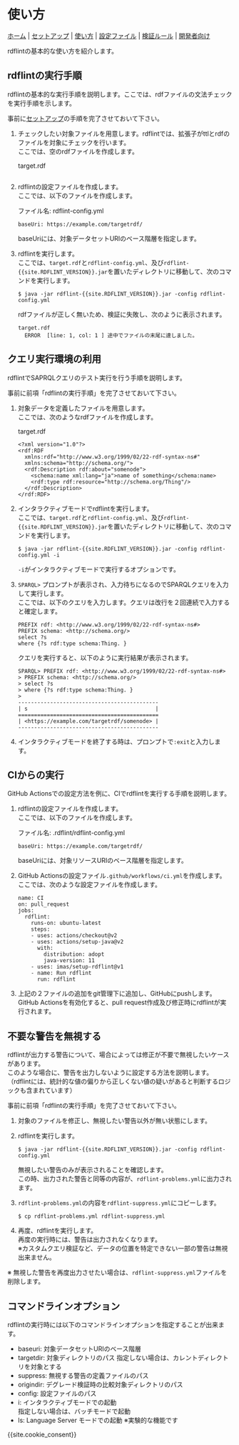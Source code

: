 # 使い方

[ホーム](index.md) |
[セットアップ](setup.md) |
[使い方](usage.md) |
[設定ファイル](config.md) |
[検証ルール](rules.md) |
[開発者向け](developer.md)

rdflintの基本的な使い方を紹介します。

## rdflintの実行手順

rdflintの基本的な実行手順を説明します。ここでは、rdfファイルの文法チェックを実行手順を示します。

事前に[セットアップ](setup.md)の手順を完了させておいて下さい。

1. チェックしたい対象ファイルを用意します。rdflintでは、拡張子がttlとrdfのファイルを対象にチェックを行います。   
   ここでは、空のrdfファイルを作成します。

   target.rdf

   ```
   ```

2. rdflintの設定ファイルを作成します。   
   ここでは、以下のファイルを作成します。

   ファイル名: rdflint-config.yml

   ```
   baseUri: https://example.com/targetrdf/
   ```

   baseUriには、対象データセットURIのベース階層を指定します。

3. rdflintを実行します。   
   ここでは、``target.rdf``と``rdflint-config.yml``、及び``rdflint-{{site.RDFLINT_VERSION}}.jar``を置いたディレクトリに移動して、次のコマンドを実行します。

   ```
   $ java -jar rdflint-{{site.RDFLINT_VERSION}}.jar -config rdflint-config.yml
   ```

   rdfファイルが正しく無いため、検証に失敗し、次のように表示されます。

   ```
   target.rdf
     ERROR  [line: 1, col: 1 ] 途中でファイルの末尾に達しました。
   ```

## クエリ実行環境の利用

rdflintでSAPRQLクエリのテスト実行を行う手順を説明します。

事前に前項「rdflintの実行手順」を完了させておいて下さい。

1. 対象データを定義したファイルを用意します。   
   ここでは、次のようなrdfファイルを作成します。

   target.rdf

   ```
   <?xml version="1.0"?>
   <rdf:RDF
     xmlns:rdf="http://www.w3.org/1999/02/22-rdf-syntax-ns#"
     xmlns:schema="http://schema.org/">
     <rdf:Description rdf:about="somenode">
       <schema:name xml:lang="ja">name of something</schema:name>
       <rdf:type rdf:resource="http://schema.org/Thing"/>
     </rdf:Description>
   </rdf:RDF>
   ```

2. インタラクティブモードでrdflintを実行します。   
   ここでは、``target.rdf``と``rdflint-config.yml``、及び``rdflint-{{site.RDFLINT_VERSION}}.jar``を置いたディレクトリに移動して、次のコマンドを実行します。

   ```
   $ java -jar rdflint-{{site.RDFLINT_VERSION}}.jar -config rdflint-config.yml -i
   ```

   ``-i``がインタラクティブモードで実行するオプションです。

3. ``SPARQL>`` プロンプトが表示され、入力待ちになるのでSPARQLクエリを入力して実行します。   
   ここでは、以下のクエリを入力します。クエリは改行を２回連続で入力すると確定します。

   ```
   PREFIX rdf: <http://www.w3.org/1999/02/22-rdf-syntax-ns#>
   PREFIX schema: <http://schema.org/>
   select ?s
   where {?s rdf:type schema:Thing. }
   ```

   クエリを実行すると、以下のように実行結果が表示されます。

   ```
   SPARQL> PREFIX rdf: <http://www.w3.org/1999/02/22-rdf-syntax-ns#>
   > PREFIX schema: <http://schema.org/>
   > select ?s
   > where {?s rdf:type schema:Thing. }
   >
   --------------------------------------------
   | s                                        |
   ============================================
   | <https://example.com/targetrdf/somenode> |
   --------------------------------------------
   ```

4. インタラクティブモードを終了する時は、プロンプトで``:exit``と入力します。


## CIからの実行

GitHub Actionsでの設定方法を例に、CIでrdflintを実行する手順を説明します。

1. rdflintの設定ファイルを作成します。   
   ここでは、以下のファイルを作成します。

   ファイル名: .rdflint/rdflint-config.yml

   ```
   baseUri: https://example.com/targetrdf/
   ```

   baseUriには、対象リソースURIのベース階層を指定します。

2. GitHub Actionsの設定ファイル``.github/workflows/ci.yml``を作成します。  
   ここでは、次のような設定ファイルを作成します。

   ```
   name: CI
   on: pull_request
   jobs:
     rdflint:
       runs-on: ubuntu-latest
       steps:
       - uses: actions/checkout@v2
       - uses: actions/setup-java@v2
         with:
           distribution: adopt
           java-version: 11
       - uses: imas/setup-rdflint@v1
       - name: Run rdflint
         run: rdflint
   ```

3. 上記の２ファイルの追加をgit管理下に追加し、GitHubにpushします。  
   GitHub Actionsを有効化すると、pull request作成及び修正時にrdflintが実行されます。

## 不要な警告を無視する

rdflintが出力する警告について、場合によっては修正が不要で無視したいケースがあります。  
このような場合に、警告を出力しないように設定する方法を説明します。  
（rdflintには、統計的な値の偏りから正しくない値の疑いがあると判断するロジックも含まれています）

事前に前項「rdflintの実行手順」を完了させておいて下さい。

1. 対象のファイルを修正し、無視したい警告以外が無い状態にします。

2. rdflintを実行します。   

   ```
   $ java -jar rdflint-{{site.RDFLINT_VERSION}}.jar -config rdflint-config.yml
   ```

   無視したい警告のみが表示されることを確認します。  
   この時、出力された警告と同等の内容が、`rdflint-problems.yml`に出力されます。

3. `rdflint-problems.yml`の内容を`rdflint-suppress.yml`にコピーします。

   ```
   $ cp rdflint-problems.yml rdflint-suppress.yml
   ```

4. 再度、rdflintを実行します。  
   再度の実行時には、警告は出力されなくなります。  
   ※カスタムクエリ検証など、データの位置を特定できない一部の警告は無視出来ません。

※ 無視した警告を再度出力させたい場合は、`rdflint-suppress.yml`ファイルを削除します。


## コマンドラインオプション

rdflintの実行時には以下のコマンドラインオプションを指定することが出来ます。

- baseuri: 対象データセットURIのベース階層
- targetdir: 対象ディレクトリのパス
  指定しない場合は、カレントディレクトリを対象とする
- suppress: 無視する警告の定義ファイルのパス
- origindir: デグレード検証時の比較対象ディレクトリのパス
- config: 設定ファイルのパス
- i: インタラクティブモードでの起動  
  指定しない場合は、バッチモードで起動
- ls: Language Server モードでの起動 ※実験的な機能です

{{site.cookie_consent}}

